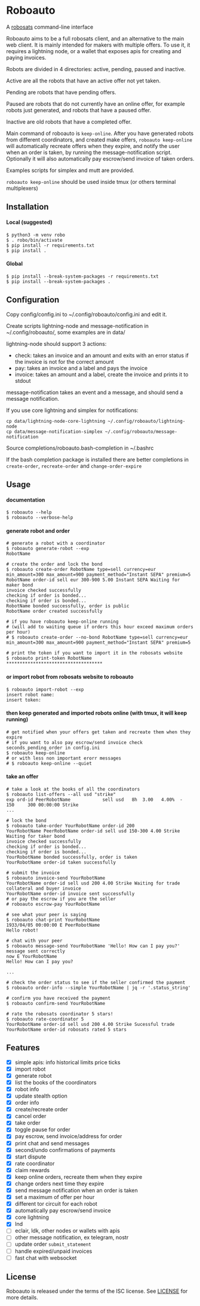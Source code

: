 # Roboauto

A [robosats](https://github.com/RoboSats/robosats) command-line interface

Roboauto aims to be a full robosats client, and an alternative to the main
web client. It is mainly intended for makers with multiple offers. To
use it, it requires a lightning node, or a wallet that exposes apis for
creating and paying invoices.

Robots are divided in 4 directories: active, pending, paused and inactive.

Active are all the robots that have an active offer not yet taken.

Pending are robots that have pending offers.

Paused are robots that do not currently have an online offer, for example
robots just generated, and robots that have a paused offer.

Inactive are old robots that have a completed offer.

Main command of roboauto is `keep-online`. After you have generated
robots from different coordinators, and created make offers, `roboauto
keep-online` will automatically recreate offers when they expire, and
notify the user when an order is taken, by running the message-notification
script. Optionally it will also automatically pay escrow/send invoice of
taken orders.

Examples scripts for simplex and mutt are provided.

`roboauto keep-online` should be used inside tmux
(or others terminal multiplexers)

## Installation

#### Local (suggested)
```
$ python3 -m venv robo
$ . robo/bin/activate
$ pip install -r requirements.txt
$ pip install .
```

#### Global
```
$ pip install --break-system-packages -r requirements.txt
$ pip install --break-system-packages .
```

## Configuration

Copy config/config.ini to ~/.config/roboauto/config.ini and edit it.

Create scripts lightning-node and message-notification in
~/.config/roboauto/, some examples are in data/

lightning-node should support 3 actions:
* check: takes an invoice and an amount and exits with an error status
  if the invoice is not for the correct amount
* pay: takes an invoice and a label and pays the invoice
* invoice: takes an amount and a label, create the invoice and prints it
  to stdout

message-notification takes an event and a message, and should send a
message notification.

If you use core lightning and simplex for notifications:
```
cp data/lightning-node-core-lightning ~/.config/roboauto/lightning-node
cp data/message-notification-simplex ~/.config/roboauto/message-notification
```

Source completions/roboauto.bash-completion in ~/.bashrc

If the bash completion package is installed there are better completions in
`create-order`, `recreate-order` and `change-order-expire`

## Usage

#### documentation
```
$ roboauto --help
$ roboauto --verbose-help
```

#### generate robot and order
```
# generate a robot with a coordinator
$ roboauto generate-robot --exp
RobotName

# create the order and lock the bond
$ roboauto create-order RobotName type=sell currency=eur min_amount=300 max_amount=900 payment_method="Instant SEPA" premium=5
RobotName order-id sell eur 300-900 5.00 Instant SEPA Waiting for maker bond
invoice checked successfully
checking if order is bonded...
checking if order is bonded...
RobotName bonded successfully, order is public
RobotName order created successfully

# if you have roboauto keep-online running
# (will add to waiting queue if orders this hour exceed maximum orders per hour)
# $ roboauto create-order --no-bond RobotName type=sell currency=eur min_amount=300 max_amount=900 payment_method="Instant SEPA" premium=5

# print the token if you want to import it in the robosats website
$ roboauto print-token RobotName
************************************
```

#### or import robot from robosats website to roboauto
```
$ roboauto import-robot --exp
insert robot name:
insert token:
```

#### then keep generated and imported robots online (with tmux, it will keep running)
```
# get notified when your offers get taken and recreate them when they expire
# if you want to also pay escrow/send invoice check seconds_pending_order in config.ini
$ roboauto keep-online
# or with less non important erorr messages
# $ roboauto keep-online --quiet
```

#### take an offer
```
# take a look at the books of all the coordinators
$ roboauto list-offers --all usd "strike"
exp ord-id PeerRobotName            sell usd   8h  3.00   4.00%  -      150     300 00:00:00 Strike
...

# lock the bond
$ roboauto take-order YourRobotName order-id 200
YourRobotName PeerRobotName order-id sell usd 150-300 4.00 Strike Waiting for taker bond
invoice checked successfully
checking if order is bonded...
checking if order is bonded...
YourRobotName bonded successfully, order is taken
YourRobotName order-id taken successfully

# submit the invoice
$ roboauto invoice-send YourRobotName
YourRobotName order-id sell usd 200 4.00 Strike Waiting for trade collateral and buyer invoice
YourRobotName order-id invoice sent successfully
# or pay the escrow if you are the seller
# roboauto escrow-pay YourRobotName

# see what your peer is saying
$ roboauto chat-print YourRobotName
1933/04/05 00:00:00 E PeerRobotName
Hello robot!

# chat with your peer
$ roboauto message-send YourRobotName 'Hello! How can I pay you?'
message sent correctly
now E YourRobotName
Hello! How can I pay you?

...

# check the order status to see if the seller confirmed the payment
$ roboauto order-info --simple YourRobotName | jq -r '.status_string'

# confirm you have received the payment
$ roboauto confirm-send YourRobotName

# rate the robosats coordinator 5 stars!
$ roboauto rate-coordinator 5
YourRobotName order-id sell usd 200 4.00 Strike Sucessful trade
YourRobotName order-id robosats rated 5 stars
```

## Features

- [X] simple apis: info historical limits price ticks
- [X] import robot
- [X] generate robot
- [X] list the books of the coordinators
- [X] robot info
- [X] update stealth option
- [X] order info
- [X] create/recreate order
- [X] cancel order
- [X] take order
- [X] toggle pause for order
- [X] pay escrow, send invoice/address for order
- [X] print chat and send messages
- [X] second/undo confirmations of payments
- [X] start dispute
- [X] rate coordinator
- [X] claim rewards
- [X] keep online orders, recreate them when they expire
- [X] change orders next time they expire
- [X] send message notification when an order is taken
- [X] set a maximum of offer per hour
- [X] different tor circuit for each robot
- [X] automatically pay escrow/send invoice
- [X] core lightning
- [X] lnd
- [ ] eclair, ldk, other nodes or wallets with apis
- [ ] other message notification, ex telegram, nostr
- [ ] update order `submit_statement`
- [ ] handle expired/unpaid invoices
- [ ] fast chat with websocket

## License

Roboauto is released under the terms of the ISC license.
See [LICENSE](LICENSE) for more details.
